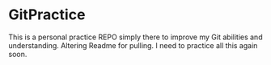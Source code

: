 # GitPractice

This is a personal practice REPO simply there to improve my Git abilities and understanding.
Altering Readme for pulling.
I need to practice all this again soon.
